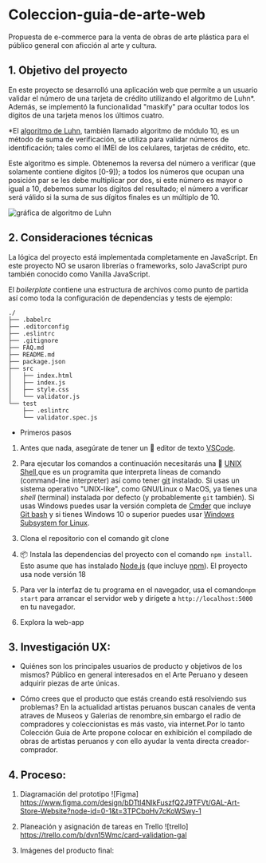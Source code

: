 # Coleccion-guia-de-arte-web

Propuesta de e-commerce para la venta de obras de arte plástica para el público general con aficción al arte y cultura.


## 1. Objetivo del proyecto

En este proyecto se desarrolló una aplicación web que permite a un usuario validar el número de una tarjeta de crédito utilizando el algoritmo de Luhn*. 
Además, se implementó la funcionalidad "maskify" para ocultar todos los dígitos de una tarjeta menos los últimos cuatro.

*El [algoritmo de Luhn](https://es.wikipedia.org/wiki/Algoritmo_de_Luhn), también llamado algoritmo de módulo 10, es un método de suma de verificación, se utiliza para validar números de identificación; tales como el IMEI de los celulares, tarjetas de crédito, etc.

Este algoritmo es simple. Obtenemos la reversa del número a verificar (que solamente contiene dígitos [0-9]); a todos los números que ocupan una posición par se les debe multiplicar por dos, si este número es mayor o igual a 10, debemos sumar los dígitos del resultado; el número a verificar será válido si la suma de sus dígitos finales es un múltiplo de 10.

![gráfica de algoritmo de Luhn](https://www.101computing.net/wp/wp-content/uploads/Luhn-Algorithm.png)


## 2. Consideraciones técnicas

La lógica del proyecto está implementada completamente en JavaScript. En este proyecto NO se usaron librerías o frameworks, solo JavaScript puro también conocido como Vanilla JavaScript.

El _boilerplate_ contiene una estructura de archivos como punto de partida así como toda la configuración de dependencias y tests de ejemplo:

```text
./
├── .babelrc
├── .editorconfig
├── .eslintrc
├── .gitignore
├── FAQ.md
├── README.md
├── package.json
├── src
│   ├── index.html
│   ├── index.js
│   ├── style.css
│   └── validator.js
└── test
    ├── .eslintrc
    └── validator.spec.js
```

* Primeros pasos

1. Antes que nada, asegúrate de tener un :pencil: editor de texto [VSCode](https://code.visualstudio.com/).
   
2. Para ejecutar los comandos a continuación necesitarás una :shell: [UNIX Shell](https://en.wikipedia.org/wiki/Unix_shell),que es un programita que interpreta líneas de comando (command-line interpreter) así como tener [git](https://git-scm.com/) instalado. Si usas un sistema operativo "UNIX-like", como GNU/Linux o MacOS, ya tienes una _shell_ (terminal) instalada por defecto (y probablemente `git` también). 
Si usas Windows puedes usar la versión completa de [Cmder](https://cmder.net/)
que incluye [Git bash](https://git-scm.com/download/win) y si tienes Windows
10 o superior puedes usar [Windows Subsystem for Linux](https://docs.microsoft.com/en-us/windows/wsl/install-win10).

1. Clona el repositorio con el comando git clone

2. 📦 Instala las dependencias del proyecto con el comando `npm install`. Esto asume que has instalado [Node.js](https://nodejs.org/) (que incluye [npm](https://docs.npmjs.com/)). El proyecto usa node versión 18

3. Para ver la interfaz de tu programa en el navegador, usa el comando`npm start` para arrancar el servidor web y dirígete a `http://localhost:5000` en tu navegador.

4. Explora la web-app 


## 3. Investigación UX:

- Quiénes son los principales usuarios de producto y objetivos de los mismos?
Público en general interesados en el Arte Peruano y deseen adquirir piezas de arte únicas.


- Cómo crees que el producto que estás creando está resolviendo sus problemas?
En la actualidad artistas peruanos buscan canales de venta atraves de Museos y Galerias de renombre,sin embargo el radio de compradores y coleccionistas es más vasto, via internet.Por lo tanto Colección Guia de Arte propone colocar en exhibición el compilado de obras de artistas peruanos y con ello ayudar la venta directa creador-comprador.

## 4. Proceso:

1. Diagramación del prototipo ![Figma] https://www.figma.com/design/bDTtl4NlkFuszfQ2J9TFVt/GAL-Art-Store-Website?node-id=0-1&t=3TPCboHv7cKoWSwy-1
   
2. Planeación y asignación de tareas en Trello ![trello] https://trello.com/b/dvn15Wmc/card-validation-gal

3. Imágenes del producto final:
